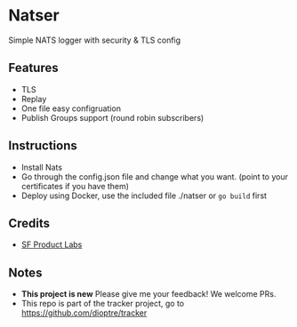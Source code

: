# Natser
Simple NATS logger with security & TLS config

## Features
* TLS
* Replay
* One file easy configruation
* Publish Groups support (round robin subscribers)

## Instructions

* Install Nats
* Go through the config.json file and change what you want. (point to your certificates if you have them)
* Deploy using Docker, use the included file ./natser or ```go build``` first

## Credits
* [SF Product Labs](https://sfproductlabs.com)

## Notes
* **This project is new** Please give me your feedback! We welcome PRs.
* This repo is part of the tracker project, go to https://github.com/dioptre/tracker

